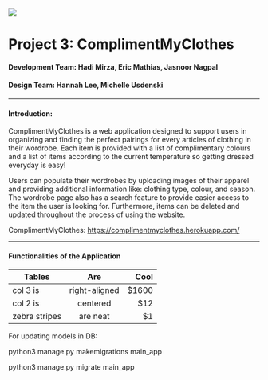 <img src="https://i.imgur.com/HVvUoqu.png">

# Project 3: ComplimentMyClothes
#### Development Team: Hadi Mirza, Eric Mathias, Jasnoor Nagpal
#### Design Team: Hannah Lee, Michelle Usdenski
---
#### **Introduction:**

ComplimentMyClothes is a web application designed to support users in organizing and finding the perfect pairings for every articles of clothing in their wordrobe. Each item is provided with a list of complimentary colours and a list of items according to the current temperature so getting dressed everyday is easy! 

Users can populate their wordrobes by uploading images of their apparel and providing additional information like: clothing type, colour, and season. The wordrobe page also has a search feature to provide easier access to the item the user is looking for. Furthermore, items can be deleted and updated throughout the process of using the website. 

ComplimentMyClothes: https://complimentmyclothes.herokuapp.com/

---
#### **Functionalities of the Application**

| Tables        | Are           | Cool  |
| ------------- |:-------------:| -----:|
| col 3 is      | right-aligned | $1600 |
| col 2 is      | centered      |   $12 |
| zebra stripes | are neat      |    $1 |






For updating models in DB:

python3 manage.py makemigrations main_app

python3 manage.py migrate main_app
